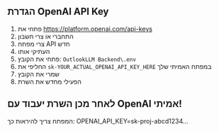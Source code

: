## הגדרת OpenAI API Key

1. פתחי את https://platform.openai.com/api-keys
2. התחברי או צרי חשבון
3. צרי מפתח API חדש
4. העתיקי אותו
5. פתחי את הקובץ: `OutlookLLM Backend\.env`
6. החליפי את `sk-YOUR_ACTUAL_OPENAI_API_KEY_HERE` במפתח האמיתי שלך
7. שמרי את הקובץ
8. הפעילי מחדש את השרת

## לאחר מכן השרת יעבוד עם OpenAI אמיתי!

המפתח צריך להיראות כך:
OPENAI_API_KEY=sk-proj-abcd1234...

